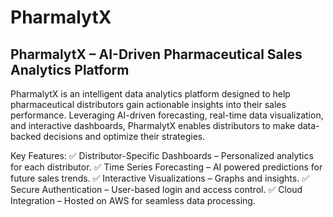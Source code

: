 # PharmalytX
## PharmalytX – AI-Driven Pharmaceutical Sales Analytics Platform

PharmalytX is an intelligent data analytics platform designed to help pharmaceutical distributors gain actionable insights into their sales performance. Leveraging AI-driven forecasting, real-time data visualization, and interactive dashboards, PharmalytX enables distributors to make data-backed decisions and optimize their strategies.

Key Features:
✅ Distributor-Specific Dashboards – Personalized analytics for each distributor.
✅ Time Series Forecasting – AI powered predictions for future sales trends.
✅ Interactive Visualizations – Graphs and insights.
✅ Secure Authentication – User-based login and access control.
✅ Cloud Integration – Hosted on AWS for seamless data processing.
